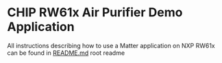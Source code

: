 # CHIP RW61x Air Purifier Demo Application

All instructions describing how to use a Matter application on NXP RW61x can be
found in [README.md](../../../../all-clusters-app/nxp/rt/rw61x/README.md) root
readme
